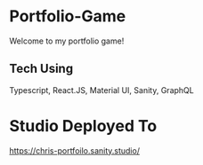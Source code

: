 # Portfolio-Game

Welcome to my portfolio game!

## Tech Using

<p>Typescript, React.JS, Material UI, Sanity, GraphQL</p>

# Studio Deployed To

https://chris-portfoilo.sanity.studio/
